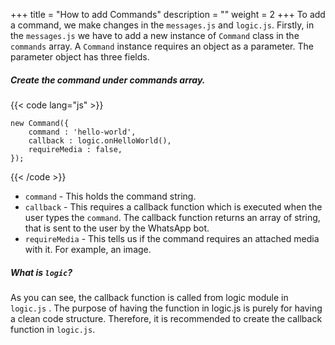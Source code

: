 +++
title = "How to add Commands"
description = ""
weight = 2
+++
To add a command, we make changes in the `messages.js` and `logic.js`. Firstly, in the `messages.js` we have to add a new instance of `Command` class in the `commands` array. A `Command` instance requires an object as a parameter. The parameter object has three fields. 

##### Create the command under commands array.

{{< code lang="js" >}}

    new Command({
        command : 'hello-world',
        callback : logic.onHelloWorld(),
        requireMedia : false,
    });

{{< /code >}}

* `command` - This holds the command string.
* `callback` - This requires a callback function which is executed when the user types the `command`. The callback function returns an array of string, that is sent to the user by the WhatsApp bot. 
* `requireMedia` - This tells us if the command requires an attached media with it. For example, an image.


##### What is `logic`?
As you can see, the callback function is called from logic module in `logic.js` . The purpose of having the function in logic.js is purely for having a clean code structure. Therefore, it is recommended to create the callback function in `logic.js`.

